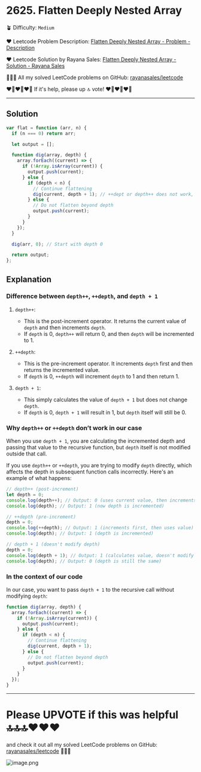 # 2625. Flatten Deeply Nested Array

🪴 Difficulty: `Medium`

❤️ Leetcode Problem Description: [Flatten Deeply Nested Array - Problem - Description](https://leetcode.com/problems/flatten-deeply-nested-array/description/)

❤️ Leetcode Solution by Rayana Sales: [Flatten Deeply Nested Array - Solution - Rayana Sales](https://leetcode.com/problems/flatten-deeply-nested-array/solutions/5603564/flatten-deeply-nested-array-simple-beginner-friendly/)

💁🏻‍♀️ All my solved LeetCode problems on GitHub: [rayanasales/leetcode](https://github.com/rayanasales/leetcode)

❤️‍🔥❤️‍🔥❤️‍🔥 If it's help, please up 🔝 vote! ❤️‍🔥❤️‍🔥❤️‍🔥

---

## Solution

```javascript []
var flat = function (arr, n) {
  if (n === 0) return arr;

  let output = [];

  function dig(array, depth) {
    array.forEach((current) => {
      if (!Array.isArray(current)) {
        output.push(current);
      } else {
        if (depth < n) {
          // Continue flattening
          dig(current, depth + 1); // ++dept or depth++ does not work, because this will change the original depth, and we need to keep the original value for each depht
        } else {
          // Do not flatten beyond depth
          output.push(current);
        }
      }
    });
  }

  dig(arr, 0); // Start with depth 0

  return output;
};
```

## Explanation

### Difference between `depth++`, `++depth`, and `depth + 1`

1. `depth++`:
   - This is the post-increment operator. It returns the current value of `depth` and then increments `depth`.
   - If `depth` is 0, `depth++` will return 0, and then `depth` will be incremented to 1.
2. `++depth`:

   - This is the pre-increment operator. It increments `depth` first and then returns the incremented value.
   - If `depth` is 0, `++depth` will increment `depth` to 1 and then return 1.

3. `depth + 1`:
   - This simply calculates the value of `depth + 1` but does not change `depth`.
   - If `depth` is 0, `depth + 1` will result in 1, but `depth` itself will still be 0.

### Why `depth++` or `++depth` don’t work in our case

When you use `depth + 1`, you are calculating the incremented depth and passing that value to the recursive function, but `depth` itself is not modified outside that call.

If you use `depth++` or `++depth`, you are trying to modify `depth` directly, which affects the depth in subsequent function calls incorrectly. Here's an example of what happens:

```javascript []
// depth++ (post-increment)
let depth = 0;
console.log(depth++); // Output: 0 (uses current value, then increments)
console.log(depth); // Output: 1 (now depth is incremented)

// ++depth (pre-increment)
depth = 0;
console.log(++depth); // Output: 1 (increments first, then uses value)
console.log(depth); // Output: 1 (depth is incremented)

// depth + 1 (doesn't modify depth)
depth = 0;
console.log(depth + 1); // Output: 1 (calculates value, doesn't modify depth)
console.log(depth); // Output: 0 (depth is still the same)
```

### In the context of our code

In our case, you want to pass `depth + 1` to the recursive call without modifying `depth`:

```javascript []
function dig(array, depth) {
  array.forEach((current) => {
    if (!Array.isArray(current)) {
      output.push(current);
    } else {
      if (depth < n) {
        // Continue flattening
        dig(current, depth + 1);
      } else {
        // Do not flatten beyond depth
        output.push(current);
      }
    }
  });
}
```

---

# Please UPVOTE if this was helpful 🔝🔝🔝❤️❤️❤️

and check it out all my solved LeetCode problems on GitHub: [rayanasales/leetcode](https://github.com/rayanasales/leetcode) 🤙😚🤘

![image.png](https://assets.leetcode.com/users/images/57bce3b1-56e2-4c20-9cdf-b61fef26b93b_1725494158.6252415.png)
